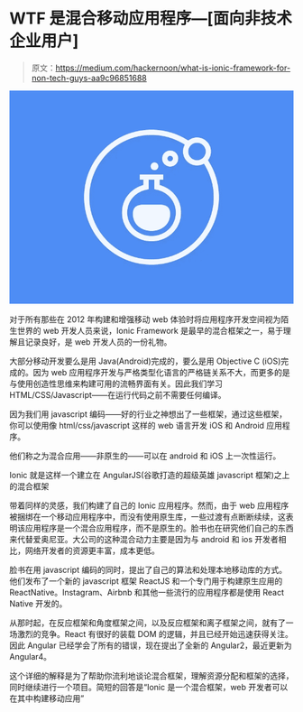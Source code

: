 # WTF 是混合移动应用程序—[面向非技术企业用户]

> 原文：<https://medium.com/hackernoon/what-is-ionic-framework-for-non-tech-guys-aa9c96851688>

![](img/f69bdfacc5e2e867bd33ebe7bbc1235e.png)

对于所有那些在 2012 年构建和增强移动 web 体验时将应用程序开发空间视为陌生世界的 web 开发人员来说，Ionic Framework 是最早的混合框架之一，易于理解且记录良好，是 web 开发人员的一份礼物。

大部分移动开发要么是用 Java(Android)完成的，要么是用 Objective C (iOS)完成的。因为 web 应用程序开发与严格类型化语言的严格链关系不大，而更多的是与使用创造性思维来构建可用的流畅界面有关。因此我们学习 HTML/CSS/Javascript——在运行代码之前不需要任何编译。

因为我们用 javascript 编码——好的行业之神想出了一些框架，通过这些框架，你可以使用像 html/css/javascript 这样的 web 语言开发 iOS 和 Android 应用程序。

他们称之为混合应用——非原生的——可以在 android 和 iOS 上一次性运行。

Ionic 就是这样一个建立在 AngularJS(谷歌打造的超级英雄 javascript 框架)之上的混合框架

带着同样的灵感，我们构建了自己的 Ionic 应用程序。然而，由于 web 应用程序被捆绑在一个移动应用程序中，而没有使用原生库，一些过渡有点断断续续，这表明该应用程序是一个混合应用程序，而不是原生的。脸书也在研究他们自己的东西来代替爱奥尼亚。大公司的这种混合动力主要是因为与 android 和 ios 开发者相比，网络开发者的资源更丰富，成本更低。

脸书在用 javascript 编码的同时，提出了自己的算法和处理本地移动库的方式。他们发布了一个新的 javascript 框架 ReactJS 和一个专门用于构建原生应用的 ReactNative。Instagram、Airbnb 和其他一些流行的应用程序都是使用 React Native 开发的。

从那时起，在反应框架和角度框架之间，以及反应框架和离子框架之间，就有了一场激烈的竞争。React 有很好的装载 DOM 的逻辑，并且已经开始迅速获得关注。因此 Angular 已经学会了所有的错误，现在提出了全新的 Angular2，最近更新为 Angular4。

这个详细的解释是为了帮助你流利地谈论混合框架，理解资源分配和框架的选择，同时继续进行一个项目。简短的回答是“Ionic 是一个混合框架，web 开发者可以在其中构建移动应用”